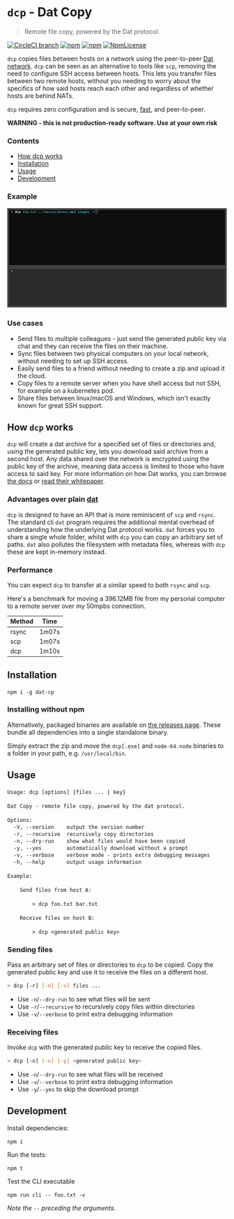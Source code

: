 `dcp` - Dat Copy
========

> Remote file copy, powered by the Dat protocol.

[![CircleCI branch](https://img.shields.io/circleci/project/github/tom-james-watson/dat-cp/master.svg)](https://circleci.com/gh/tom-james-watson/workflows/dat-cp/tree/master)
[![npm](https://img.shields.io/npm/v/dat-cp.svg)](https://www.npmjs.com/package/dat-cp)
[![npm](https://img.shields.io/node/v/dat-cp.svg)](https://www.npmjs.com/package/dat-cp)
[![NpmLicense](https://img.shields.io/npm/l/dat-cp.svg)](https://www.npmjs.com/package/dat-cp)

`dcp` copies files between hosts on a network using the peer-to-peer [Dat network](https://datproject.org/). `dcp` can be seen as an alternative to tools like `scp`, removing the need to configure SSH access between hosts. This lets you transfer files between two remote hosts, without you needing to worry about the specifics of how said hosts reach each other and regardless of whether hosts are behind NATs.

`dcp` requires zero configuration and is secure, [fast](#Performance), and peer-to-peer.

**WARNING - this is not production-ready software. Use at your own risk**

### Contents

- [How dcp works](#how-dcp-works)
- [Installation](#installation)
- [Usage](#usage)
- [Development](#development)

### Example

![dcp example](./images/example.gif)

### Use cases

* Send files to multiple colleagues - just send the generated public key via chat and they can receive the files on their machine.
* Sync files between two physical computers on your local network, without needing to set up SSH access.
* Easily send files to a friend without needing to create a zip and upload it the cloud.
* Copy files to a remote server when you have shell access but not SSH, for example on a kubernetes pod.
* Share files between linux/macOS and Windows, which isn't exactly known for great SSH support.

## How `dcp` works

`dcp` will create a dat archive for a specified set of files or directories and, using the generated public key, lets you download said archive from a second host. Any data shared over the network is encrypted using the public key of the archive, meaning data access is limited to those who have access to said key. For more information on how Dat works, you can browse [the docs](https://docs.datproject.org/) or [read their whitepaper](https://github.com/datproject/docs/blob/master/papers/dat-paper.pdf).

### Advantages over plain [dat](https://github.com/datproject/dat)

`dcp` is designed to have an API that is more reminiscent of `scp` and `rsync`. The standard cli `dat` program requires the additional mental overhead of understanding how the underlying Dat protocol works. `dat` forces you to share a single whole folder, whilst with `dcp` you can copy an arbitrary set of paths. `dat` also pollutes the filesystem with metadata files, whereas with `dcp` these are kept in-memory instead.

### Performance

You can expect `dcp` to transfer at a similar speed to both `rsync` and `scp`.

Here's a benchmark for moving a 396.12MB file from my personal computer to a remote server over my 50mpbs connection.

| Method | Time  |
|--------|-------|
| rsync  | 1m07s |
| scp    | 1m07s |
| dcp    | 1m10s |

## Installation

```
npm i -g dat-cp
```

### Installing without npm

Alternatively, packaged binaries are available on [the releases page](https://github.com/tom-james-watson/dat-cp/releases). These bundle all dependencies into a single standalone binary.

Simply extract the zip and move the `dcp[.exe]` and `node-64.node` binaries to a folder in your path, e.g. `/usr/local/bin`.

## Usage

```
Usage: dcp [options] {files ... | key}

Dat Copy - remote file copy, powered by the dat protocol.

Options:
  -V, --version    output the version number
  -r, --recursive  recursively copy directories
  -n, --dry-run    show what files would have been copied
  -y, --yes        automatically download without a prompt
  -v, --verbose    verbose mode - prints extra debugging messages
  -h, --help       output usage information

Example:

    Send files from host A:

        > dcp foo.txt bar.txt

    Receive files on host B:

        > dcp <generated public key>
```

### Sending files

Pass an arbitrary set of files or directories to `dcp` to be copied. Copy the generated public key and use it to receive the files on a different host.

```bash
> dcp [-r] [-n] [-v] files ...
```

* Use `-n`/`--dry-run` to see what files will be sent
* Use `-r`/`--recursive` to recursively copy files within directories
* Use `-v`/`--verbose` to print extra debugging information

### Receiving files

Invoke `dcp` with the generated public key to receive the copied files.

```bash
> dcp [-n] [-v] [-y] <generated public key>
```

* Use `-n`/`--dry-run` to see what files will be received
* Use `-v`/`--verbose` to print extra debugging information
* Use `-y`/`--yes` to skip the download prompt

## Development

Install dependencies:

```
npm i
```

Run the tests:

```
npm t
```

Test the CLI executable

```
npm run cli -- foo.txt -v
```

*Note the `--` preceding the arguments.*
